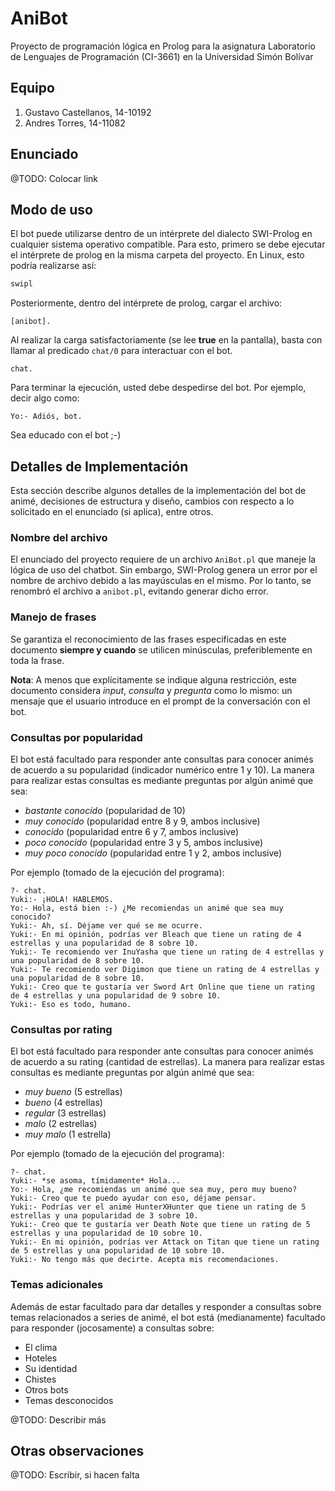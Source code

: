 # AniBot
Proyecto de programación lógica en Prolog para la asignatura Laboratorio de Lenguajes de Programación (CI-3661) en la Universidad Simón Bolívar

## Equipo
1. Gustavo Castellanos, 14-10192
2. Andres Torres, 14-11082

## Enunciado
@TODO: Colocar link

## Modo de uso
El bot puede utilizarse dentro de un intérprete del dialecto SWI-Prolog en cualquier sistema operativo compatible. Para esto, primero se debe ejecutar el intérprete de prolog en la misma carpeta del proyecto. En Linux, esto podría realizarse así:
```bash
swipl
```

Posteriormente, dentro del intérprete de prolog, cargar el archivo:
```swipl
[anibot].
```

Al realizar la carga satisfactoriamente (se lee **true** en la pantalla), basta con llamar al predicado `chat/0` para interactuar con el bot.

```swipl
chat.
```

Para terminar la ejecución, usted debe despedirse del bot. Por ejemplo, decir algo como:
```swipl
Yo:- Adiós, bot.
```

Sea educado con el bot ;-)

## Detalles de Implementación

Esta sección describe algunos detalles de la implementación del bot de animé, decisiones de estructura y diseño, cambios con respecto a lo solicitado en el enunciado (si aplica), entre otros.

### Nombre del archivo
El enunciado del proyecto requiere de un archivo `AniBot.pl` que maneje la lógica de uso del chatbot. Sin embargo, SWI-Prolog genera un error por el nombre de archivo debido a las mayúsculas en el mismo. Por lo tanto, se renombró el archivo a `anibot.pl`, evitando generar dicho error.

### Manejo de frases
Se garantiza el reconocimiento de las frases especificadas en este documento **siempre y cuando** se utilicen minúsculas, preferiblemente en toda la frase. 

**Nota**: A menos que explícitamente se indique alguna restricción, este documento considera *input*, *consulta* y *pregunta* como lo mismo: un mensaje que el usuario introduce en el prompt de la conversación con el bot.

### Consultas por popularidad
El bot está facultado para responder ante consultas para conocer animés de acuerdo a su popularidad (indicador numérico entre 1 y 10). La manera para realizar estas consultas es mediante preguntas por algún animé que sea:
- *bastante conocido* (popularidad de 10)
- *muy conocido* (popularidad entre 8 y 9, ambos inclusive)
- *conocido* (popularidad entre 6 y 7, ambos inclusive)
- *poco conocido* (popularidad entre 3 y 5, ambos inclusive)
- *muy poco conocido* (popularidad entre 1 y 2, ambos inclusive)

Por ejemplo (tomado de la ejecución del programa):

```swipl
?- chat.
Yuki:- ¡HOLA! HABLEMOS.
Yo:- Hola, está bien :-) ¿Me recomiendas un animé que sea muy conocido?
Yuki:- Ah, sí. Déjame ver qué se me ocurre.
Yuki:- En mi opinión, podrías ver Bleach que tiene un rating de 4 estrellas y una popularidad de 8 sobre 10.
Yuki:- Te recomiendo ver InuYasha que tiene un rating de 4 estrellas y una popularidad de 8 sobre 10.
Yuki:- Te recomiendo ver Digimon que tiene un rating de 4 estrellas y una popularidad de 8 sobre 10.
Yuki:- Creo que te gustaría ver Sword Art Online que tiene un rating de 4 estrellas y una popularidad de 9 sobre 10.
Yuki:- Eso es todo, humano.
```

### Consultas por rating
El bot está facultado para responder ante consultas para conocer animés de acuerdo a su rating (cantidad de estrellas). La manera para realizar estas consultas es mediante preguntas por algún animé que sea:
- *muy bueno* (5 estrellas)
- *bueno* (4 estrellas)
- *regular* (3 estrellas)
- *malo* (2 estrellas)
- *muy malo* (1 estrella)

Por ejemplo (tomado de la ejecución del programa):

```swipl
?- chat.
Yuki:- *se asoma, tímidamente* Hola...
Yo:- Hola, ¿me recomiendas un animé que sea muy, pero muy bueno?
Yuki:- Creo que te puedo ayudar con eso, déjame pensar.
Yuki:- Podrías ver el animé HunterXHunter que tiene un rating de 5 estrellas y una popularidad de 3 sobre 10.
Yuki:- Creo que te gustaría ver Death Note que tiene un rating de 5 estrellas y una popularidad de 10 sobre 10.
Yuki:- En mi opinión, podrías ver Attack on Titan que tiene un rating de 5 estrellas y una popularidad de 10 sobre 10.
Yuki:- No tengo más que decirte. Acepta mis recomendaciones.
```

### Temas adicionales
Además de estar facultado para dar detalles y responder a consultas sobre temas relacionados a series de animé, el bot está (medianamente) facultado para responder (jocosamente) a consultas sobre:
- El clima
- Hoteles
- Su identidad
- Chistes
- Otros bots
- Temas desconocidos

@TODO: Describir más

## Otras observaciones
@TODO: Escribir, si hacen falta